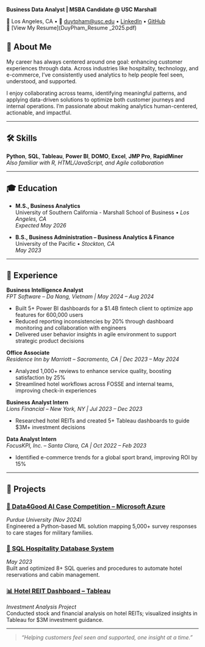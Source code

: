 **Business Data Analyst | MSBA Candidate @ USC Marshall**

📍 Los Angeles, CA • 📧 duytpham@usc.edu • [LinkedIn](https://www.linkedin.com/in/kaidp) • [GitHub](https://github.com/kaiixdy)  
📄 [View My Resume](DuyPham_Resume _2025.pdf)

## 👋 About Me

My career has always centered around one goal: enhancing customer experiences through data. Across industries like hospitality, technology, and e-commerce, I’ve consistently used analytics to help people feel seen, understood, and supported.

I enjoy collaborating across teams, identifying meaningful patterns, and applying data-driven solutions to optimize both customer journeys and internal operations. I’m passionate about making analytics human-centered, actionable, and impactful.

---

## 🛠️ Skills

**Python**, **SQL**, **Tableau**, **Power BI**, **DOMO**, **Excel**, **JMP Pro**, **RapidMiner**  
*Also familiar with R, HTML/JavaScript, and Agile collaboration*

---

## 🎓 Education

- **M.S., Business Analytics**  
  University of Southern California - Marshall School of Business • *Los Angeles, CA*  
  _Expected May 2026_

- **B.S., Business Administration – Business Analytics & Finance**  
  University of the Pacific • *Stockton, CA*  
  _May 2023_

---

## 💼 Experience

**Business Intelligence Analyst**  
*FPT Software – Da Nang, Vietnam | May 2024 – Aug 2024*  
- Built 5+ Power BI dashboards for a $1.4B fintech client to optimize app features for 600,000 users  
- Reduced reporting inconsistencies by 20% through dashboard monitoring and collaboration with engineers  
- Delivered user behavior insights in agile environment to support strategic product decisions  

**Office Associate**  
*Residence Inn by Marriott – Sacramento, CA | Dec 2023 – May 2024*  
- Analyzed 1,000+ reviews to enhance service quality, boosting satisfaction by 25%  
- Streamlined hotel workflows across FOSSE and internal teams, improving check-in experiences  

**Business Analyst Intern**  
*Lions Financial – New York, NY | Jul 2023 – Dec 2023*  
- Researched hotel REITs and created 5+ Tableau dashboards to guide $3M+ investment decisions  

**Data Analyst Intern**  
*FocusKPI, Inc. – Santa Clara, CA | Oct 2022 – Feb 2023*  
- Identified e-commerce trends for a global sport brand, improving ROI by 15%  

---

## 📁 Projects

### [🧠 Data4Good AI Case Competition – Microsoft Azure](https://github.com/yourusername/data4good-case-competition)
*Purdue University (Nov 2024)*  
Engineered a Python-based ML solution mapping 5,000+ survey responses to care stages for military families.

### [🏨 SQL Hospitality Database System](https://github.com/yourusername/sql-hospitality-db)
*May 2023*  
Built and optimized 8+ SQL queries and procedures to automate hotel reservations and cabin management.

### [📊 Hotel REIT Dashboard – Tableau](https://github.com/yourusername/hotel-reit-dashboard)
*Investment Analysis Project*  
Conducted stock and financial analysis on hotel REITs; visualized insights in Tableau for $3M investment guidance.

---

> *“Helping customers feel seen and supported, one insight at a time.”*

